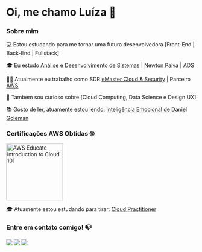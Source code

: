 # Oi, me chamo Luíza 👋

### Sobre mim

💻 Estou estudando para me tornar uma futura desenvolvedora [Front-End | Back-End | Fullstack]

<!-- Isso é um comentário, não irá aparecer no seu perfil
(Abaixo você seleciona o curso que você está fazendo no momento) -->

🎓 Eu estudo [Análise e Desenvolvimento de Sistemas](https://newtonpaiva.br/cursos/graduacao/analise-e-desenvolvimento-de-sistemas/) | [Newton Paiva](https://newtonpaiva.br/) | ADS

👩‍💻 Atualmente eu trabalho como SDR [eMaster Cloud & Security](https://emaster.cloud/) | Parceiro [AWS](https://aws.amazon.com/)

🔎 Também sou curioso sobre [Cloud Computing, Data Science e Design UX]


📚 Gosto de ler, atuamente estou lendo: [Inteligência Emocional de Daniel Goleman](https://drive.google.com/file/d/1H3KFMZO6bg6XAgnsmawKp2f3mi1POyFp/view?usp=sharing)


<!-- (Já colocar tecnologias do On Demand que aprende no curso)) -->



<!-- (Você pode adicionar novas tecnologias insira ![Nome da Tecnologia](https://img.shields.io/badge/-[Nome da tecnologia]-[Cor do fundo]?style=flat-square&logo=[Nome da tecnologia])) -->

### Certificações AWS Obtidas 🤓

<a href="https://www.credly.com/badges/90116376-b0e7-46ac-8dd2-466085fbee0a/public_url/" target="_blank">
  <img src="https://d1.awsstatic.com/WWPS/AWS_Educate_Logo2.914df33100523a7d60c9c897d79d1cec23cc7e0c.png" alt="AWS Educate Introduction to Cloud 101" style="width: 150px;">
</a>

🎓  Atuamente estou estudando para tirar: [Cloud Practitioner](https://aws.amazon.com/pt/certification/certified-cloud-practitioner/)


### Entre em contato comigo! 📭
<div>

<a href="https://instagram.com/ads_luizapaiva" target="_blank"><img src="https://img.shields.io/badge/-Instagram-%23E4405F?style=for-the-badge&logo=instagram&logoColor=white" target="_blank"></a>
<a href="https://www.linkedin.com/in/luizadpaiva" target="_blank"><img src="https://img.shields.io/badge/-LinkedIn-%230077B5?style=for-the-badge&logo=linkedin&logoColor=white" target="_blank"></a> 
<a href="https://www.wa.me/5531992555564" target="_blank">
  <img src="https://img.shields.io/badge/-WhatsApp-%2300FF00?style=for-the-badge&logo=whatsapp&logoColor=white" target="_blank">
</a>

</div>
